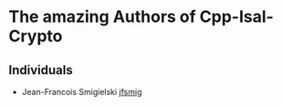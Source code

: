 # The amazing Authors of Cpp-Isal-Crypto
## Individuals
* Jean-Francois Smigielski [jfsmig](https://github.com/jfsmig)
